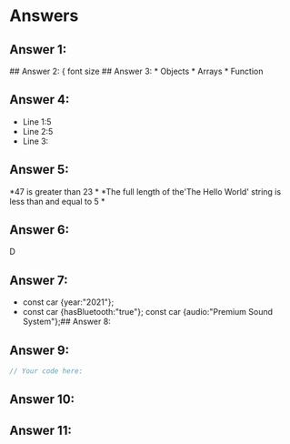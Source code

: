 # Answers

## Answer 1:
<div class="header"; id="firstFlex"></div>
## Answer 2:
{ font size
## Answer 3:
* Objects
* Arrays
* Function

## Answer 4:
- Line 1:5
- Line 2:5
- Line 3:

## Answer 5:
*47 is greater than 23
*
*The full length of the'The Hello World' string is less than and equal to 5
*

## Answer 6:
D
## Answer 7:
* const car {year:"2021"};
* const car {hasBluetooth:"true"};
const car {audio:"Premium Sound System"};## Answer 8:

## Answer 9:
```javascript
// Your code here:
```

## Answer 10:

## Answer 11:
##
